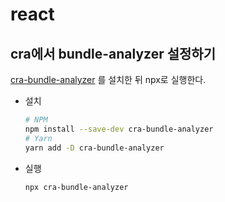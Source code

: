 # react

## cra에서 bundle-analyzer 설정하기 

[cra-bundle-analyzer](https://www.npmjs.com/package/cra-bundle-analyzer) 를 설치한 뒤 npx로 실행한다.

- 설치 
    ```bash 
    # NPM 
    npm install --save-dev cra-bundle-analyzer
    # Yarn 
    yarn add -D cra-bundle-analyzer
    ```
- 실행 
    ```bash 
    npx cra-bundle-analyzer
    ```